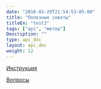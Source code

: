 ```yaml
---
date: "2018-03-29T21:54:53-05:00"
title: "Полезные советы"
titleEn: "test3"
tags: ["api", "метод"]
Description: ""
type: api_doc
layout: api_doc
weight: 12
---
```


[Инструкция](/registration/instruction/)

[Вопросы](/registration/questions/=)